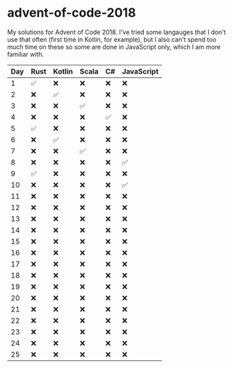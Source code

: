 # advent-of-code-2018
My solutions for Advent of Code 2018. I've tried some langauges that I don't use that often (first time in Kotlin, for example), but I also can't spend too much time on these so some are done in JavaScript only, which I am more familiar with.

| Day | Rust | Kotlin | Scala | C#  | JavaScript|
| --- | ---- | ------ | ----- | --- | --------- |
| 1   |  ✅  |    ❌   |  ❌   | ❌  |    ❌     |
| 2   |  ❌  |   ✅    |  ❌   | ❌  |    ❌     |
| 3   |  ❌  |    ❌   |  ✅   | ❌  |    ❌     |
| 4   |  ❌  |    ❌   |  ❌   | ✅  |    ❌     |
| 5   |  ✅  |    ❌   |  ❌   | ❌  |    ❌     |
| 6   |  ❌  |    ✅   |  ❌   | ❌  |    ❌     |
| 7   |  ❌  |    ❌   |  ✅   | ❌  |    ❌     |
| 8   |  ❌  |    ❌   |  ❌   | ❌  |    ✅     |
| 9   |  ✅  |    ❌   |  ❌   | ❌  |    ❌     |
| 10  |  ❌  |    ❌   |  ❌   | ❌  |    ✅     |
| 11  |  ❌  |    ❌   |  ❌   | ❌  |    ❌     |
| 12  |  ❌  |    ❌   |  ❌   | ❌  |    ❌     |
| 13  |  ❌  |    ❌   |  ❌   | ❌  |    ❌     |
| 14  |  ❌  |    ❌   |  ❌   | ❌  |    ❌     |
| 15  |  ❌  |    ❌   |  ❌   | ❌  |    ❌     |
| 16  |  ❌  |    ❌   |  ❌   | ❌  |    ❌     |
| 17  |  ❌  |    ❌   |  ❌   | ❌  |    ❌     |
| 18  |  ❌  |    ❌   |  ❌   | ❌  |    ❌     |
| 19  |  ❌  |    ❌   |  ❌   | ❌  |    ❌     |
| 20  |  ❌  |    ❌   |  ❌   | ❌  |    ❌     |
| 21  |  ❌  |    ❌   |  ❌   | ❌  |    ❌     |
| 22  |  ❌  |    ❌   |  ❌   | ❌  |    ❌     |
| 23  |  ❌  |    ❌   |  ❌   | ❌  |    ❌     |
| 24  |  ❌  |    ❌   |  ❌   | ❌  |    ❌     |
| 25  |  ❌  |    ❌   |  ❌   | ❌  |    ❌     |
